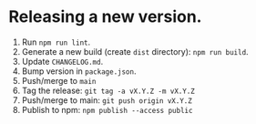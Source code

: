 # Releasing a new version.

1. Run `npm run lint`.
2. Generate a new build (create `dist` directory): `npm run build`.
2. Update `CHANGELOG.md`.
2. Bump version in `package.json`.
3. Push/merge to `main`
4. Tag the release: `git tag -a vX.Y.Z -m vX.Y.Z`
5. Push/merge to main: `git push origin vX.Y.Z`
6. Publish to npm: `npm publish --access public`
